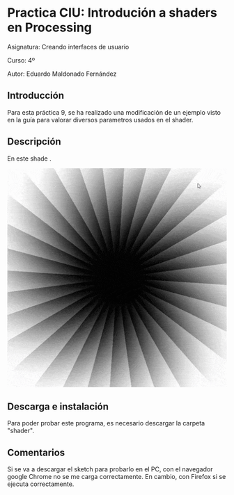 # Practica CIU: Introdución a shaders en Processing

Asignatura: Creando interfaces de usuario

Curso: 4º

Autor: Eduardo Maldonado Fernández

## Introducción
Para esta práctica 9, se ha realizado una modificación de un ejemplo visto en la guía para valorar diversos parametros usados en el shader.

## Descripción
En este shade .

![Ejemplo](/shader.gif "Shader")


## Descarga e instalación
Para poder probar este programa, es necesario descargar la carpeta "shader".

## Comentarios
Si se va a descargar el sketch para probarlo en el PC, con el navegador google Chrome no se me carga correctamente. En cambio, con Firefox si se ejecuta correctamente.
